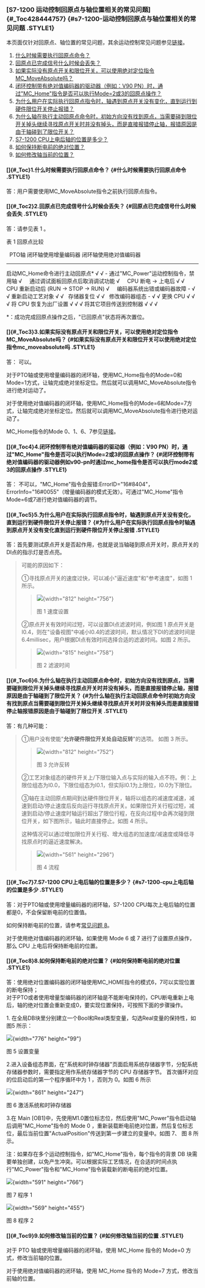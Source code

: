 ### [S7-1200 运动控制回原点与轴位置相关的常见问题]{#_Toc428444757} {#s7-1200-运动控制回原点与轴位置相关的常见问题 .STYLE1}

本页面仅针对回原点、轴位置的常见问题，其余运动控制常见问题参见[链接](01-FAQ.html)。

1.  [](#_Toc)[什么时候需要执行回原点命令？](#_Toc5)
2.  [回原点已完成信号什么时候会丢失？](#_Toc2)
3.  [如果实际没有原点开关和限位开关，可以使用绝对定位指令MC_MoveAbsolute吗？](#_Toc3)
4.  [闭环控制带有绝对值编码器的驱动器（例如：V90
    PN）时，通过"MC_Home"指令是否可以执行Mode=2或3的回原点操作？](#_Toc4)
5.  [为什么用户在实际执行回原点指令时，轴遇到原点开关没有变化，直到运行到硬件限位开关停止报错？](#_Toc5)
6.  [为什么轴在执行主动回原点命令时，初始方向没有找到原点，当需要碰到限位开关掉头继续寻找原点开关时并没有掉头，而是直接报错停止轴，报错原因是由于轴碰到了限位开关？](#_Toc6)
7.  [S7-1200 CPU上电后轴的位置是多少？](#_Toc7)
8.  [如何保持断电前的绝对位置？](#_Toc8)
9.  [如何修改轴当前的位置？\
    ](#_Toc9)

#### []{#_Toc}1.什么时候需要执行回原点命令？ {#什么时候需要执行回原点命令 .STYLE1}

答：用户需要使用MC_MoveAbsolute指令之前执行回原点指令。

#### []{#_Toc2}2.回原点已完成信号什么时候会丢失？ {#回原点已完成信号什么时候会丢失 .STYLE1}

答：请参见表 1 。

表 1 回原点比较

                                          PTO轴   闭环轴使用增量编码器   闭环轴使用绝对值编码器
  --------------------------------------- ------- ---------------------- ------------------------
  启动MC_Home命令进行主动回原点\*         √       √                      \-
  通过\"MC_Power\"运动控制指令，禁用轴    √                               
  通过调试面板回原点后取消调试功能        √                               
  CPU 断电 -\> 上电后                     √       √                       
  CPU 重新启动后 (RUN -\> STOP -\> RUN)   √                               
  编码器系统出错或编码器故障              \-      √                      √
  重新启动工艺对象                        √       √                       
  存储器复位                              √       √                       
  修改编码器组态                          \-      √                      √
  更换 CPU                                √       √                      √
  将 CPU 恢复为出厂设置                   √       √                      √
  将其它项目传送到控制器                  √       √                      √

\*：成功完成回原点操作之后，\"已回原点\"状态将再次置位。

#### []{#_Toc3}3.如果实际没有原点开关和限位开关，可以使用绝对定位指令MC_MoveAbsolute吗？ {#如果实际没有原点开关和限位开关可以使用绝对定位指令mc_moveabsolute吗 .STYLE1}

答： 可以。

对于PTO轴或使用增量编码器的闭环轴，使用MC_Home指令的Mode=0和Mode=1方式，让轴完成绝对坐标定位。然后就可以调用MC_MoveAbsolute指令进行绝对运动了。

对于使用绝对值编码器的闭环轴，使用MC_Home指令的Mode=6和Mode=7方式，让轴完成绝对坐标定位。然后就可以调用MC_MoveAbsolute指令进行绝对运动了。

MC_Home指令的Mode
0、1、6、7参见[链接](../06-Instruction/04-MC_Home.html)。

#### []{#_Toc4}4.闭环控制带有绝对值编码器的驱动器（例如：V90 PN）时，通过"MC_Home"指令是否可以执行Mode=2或3的回原点操作？ {#闭环控制带有绝对值编码器的驱动器例如v90-pn时通过mc_home指令是否可以执行mode2或3的回原点操作 .STYLE1}

答：
不可以，"MC_Home"指令会报错:ErrorID="16#8404"，ErrorInfo="16#0055"（增量编码器的模式无效）。可通过"MC_Home"指令Mode=6或7进行绝对值编码器的调节。

#### []{#_Toc5}5.为什么用户在实际执行回原点指令时，轴遇到原点开关没有变化，直到运行到硬件限位开关停止报错？ {#为什么用户在实际执行回原点指令时轴遇到原点开关没有变化直到运行到硬件限位开关停止报错 .STYLE1}

答：首先要测试原点开关是否起作用，也就是说当轴碰到原点开关时，原点开关的DI点的指示灯是否点亮。

> 可能的原因如下：
>
> ①寻找原点开关的速度过快，可以减小"逼近速度"和"参考速度"，如图 1 所示。
>
> > ![](images/2-01.jpg){width="812" height="756"}
> >
> > 图 1 速度设置
>
> ②原点开关有效时间过短，可以设置DI点滤波时间，例如图 1
> 原点开关是I0.4，则在"设备视图"中减小I0.4的滤波时间，默认情况下DI的滤波时间是6.4millisec，用户根据DI点有效时间选择合适的滤波时间。如图
> 2 所示。
>
> > ![](images/2-02.jpg){width="815" height="758"}
> >
> > 图 2 滤波时间

#### []{#_Toc6}6.为什么轴在执行主动回原点命令时，初始方向没有找到原点，当需要碰到限位开关掉头继续寻找原点开关时并没有掉头，而是直接报错停止轴，报错原因是由于轴碰到了限位开关？ {#为什么轴在执行主动回原点命令时初始方向没有找到原点当需要碰到限位开关掉头继续寻找原点开关时并没有掉头而是直接报错停止轴报错原因是由于轴碰到了限位开关 .STYLE1}

答：有几种可能：

> ①用户没有使能"**允许硬件限位开关处自动反转**"的选项。 如图 3 所示。
>
> > ![](images/2-03.jpg){width="812" height="752"}
> >
> > 图 3 允许反转
>
> ②工艺对象组态的硬件开关上/下限位输入点与实际的输入点不符。例：上限位组态为I0.0，下限位组态为I0.1，但实际I0.1为上限位，I0.0为下限位。
>
> ③轴在主动回原点期间到达硬件限位开关，轴将以组态的减速度减速，减速到启动/停止速度后反向运行寻找原点开关。如果限位开关行程过短，减速到启动/停止速度时轴运行超出了限位行程，在反向过程中会再次碰到限位开关，如下图所示，轴此时直接停止。如图
> 4 所示。
>
> 这种情况可以通过增加限位开关行程、增大组态的加速度/减速度或降低寻找原点时的逼近速度解决。
>
> > ![](images/2-04.png){width="561" height="296"}
> >
> > 图 4 流程

#### []{#_Toc7}7.S7-1200 CPU上电后轴的位置是多少？ {#s7-1200-cpu上电后轴的位置是多少 .STYLE1}

答：对于PTO轴或使用增量编码器的闭环轴，S7-1200
CPU每次上电后轴的位置都是0，不会保留断电前的位置值。

如何保持断电前的位置，请参考[常见问题 8](#_Toc8)。

对于使用绝对值编码器的闭环轴，如果使用 Mode 6 或 7
进行了设置原点操作，那么 CPU 上电后将保持断电前的位置。

#### []{#_Toc8}8.如何保持断电前的绝对位置？ {#如何保持断电前的绝对位置 .STYLE1}

答：使用绝对位置编码器的闭环轴使用MC_HOME指令的模式6，7可以实现位置的断电保持；\
对于PTO或者使用增量型编码器的闭环轴是不能断电保持的，CPU断电重新上电后，轴的绝对位置会重新变成0，要实现位置保持，可按照下面的步骤操作。

1\.
在全局DB块里分别建立一个Bool和Real类型变量，勾选Real变量的保持性，如图5
所示：

![](images/2-05.png){width="776" height="99"}

图 5 设置变量

2.进入设备组态界面，在\"系统和时钟存储器\"页面启用系统存储器字节，分配系统存储器参数时，需要指定用作系统存储器字节的
CPU 存储器字节。 首次循环对应的位启动后的第一个程序循环中为 1 ，否则为
0。如图 6 所示

![](images/2-06.png){width="861" height="247"}

图 6 激活系统和时钟存储器

3.在 Main
\[OB1\]中，先使用M1.0置位标志位，然后使用"MC_Power"指令启动轴后调用"MC_Home"指令的
Mode 0
，重新装载断电前绝对位置，然后复位标志位，最后当前位置"ActualPosition"传送到第一步建立的变量中。如图
7、 图 8 所示。

注：如果存在多个运动控制指令，如"MC_Home"指令，每个指令的背景 DB
块需要单独创建，以免产生冲突。可以根据实际工艺情况，在合适的时间点执行"MC_Power"指令和"MC_Home"指令装载新的断电前的绝对位置。

![](images/2-07.png){width="591" height="766"}

图 7 程序 1

![](images/2-08.png){width="569" height="455"}

图 8 程序 2

#### []{#_Toc9}9.如何修改轴当前的位置？ {#如何修改轴当前的位置 .STYLE1}

对于 PTO 轴或使用增量编码器的闭环轴，使用 MC_Home 指令的 Mode=0
方式，修改当前轴的位置。

对于使用绝对值编码器的闭环轴，使用 MC_Home 指令的 Mode=7
方式，修改当前轴的位置。
